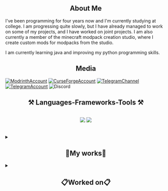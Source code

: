 <h2 align="center"> About Me </h2>
<p>I've been programming for four years now and I'm currently studying at college. I am progressing quite slowly, but I have already managed to work on some of my projects, and I have worked on joint projects. I am also currently a member of the minecraft modpack creation studio, where I create custom mods for modpacks from the studio.

I am currently learning java and improving my python programming skills.</p>



<h2 align="center"> Media </h2>




[![ModrinthAccount](https://img.shields.io/badge/xMintTea-101010?style=for-the-badge&logo=modrinth&logoSize=100)](https://modrinth.com/user/xMintTea)
[![CurseForgeAccount](https://img.shields.io/badge/xMintTea-101010?style=for-the-badge&logo=CurseForge&logoSize=100)](https://www.curseforge.com/members/xminttea/projects)
[![TelegramChannel](https://img.shields.io/badge/</Mint>-101010?style=for-the-badge&logo=telegram&logoSize=100)](https://t.me/MintCode)
[![TelegramAccount](https://img.shields.io/badge/xMintTea-101010?style=for-the-badge&logo=telegram&logoSize=100)](https://t.me/xMintTea)
![Discord](https://img.shields.io/badge/xmint__tea-222222?style=for-the-badge&logo=discord&logoSize=100)







<h2 align="center">⚒️ Languages-Frameworks-Tools ⚒️</h2>
<br/>
<div align="center">
    <img src="https://skillicons.dev/icons?i=,vscode,idea,visualstudio,obsidian" />
    <img src="https://skillicons.dev/icons?i=python,html,css,javascript,java,cs" /><br>
</div>

<br>
<br>

<details>
<summary><h2 align="center"> 💼My works💼 </h2></summary>
<br>




## Skint Mod
![skintimg](https://github.com/user-attachments/assets/167d7544-06ea-42a2-a32c-957a2a3838b1)



### Download:
- **[Minecraft Inside (RU)](https://minecraft-inside.ru/mods/169589-skint-golos-vremeni.html)**
- **[CurseForge (EN)](https://www.curseforge.com/minecraft/mc-mods/skint-for-minecraft)**

<br>

## Engraving Table
![engravingtableimg](https://github.com/user-attachments/assets/1503f363-0da7-4bd7-b298-6fd2a045531d)


### Download
- **[Minecraft Inside (RU)](https://minecraft-inside.ru/mods/177602-engraving-table.html)**
- **[Modrinth (EN)](https://modrinth.com/mod/engraving-table)**

<br>


## Grace, The Clown's Scythe
![clownscytheimg](https://github.com/user-attachments/assets/d3e228e2-3fa2-40ef-a86f-9e40c7a6c530)



Directly inspired by doctor4t's [video](https://www.youtube.com/watch?v=RUHAG4fT9CA)

Also checkout their's [Arsenal Mod](https://modrinth.com/mod/arsenal)! 

### Download
- **[Minecraft Inside (RU)](https://minecraft-inside.ru/mods/181459-grace-the-clownpierces-scythe.html)**
- **[Curse Forge (EN)](https://www.curseforge.com/minecraft/mc-mods/grace-the-clownpierces-scythe)**

<br>

## Bottomless Pouch (Enhacned!)
![bottomlesspouchimg](https://github.com/user-attachments/assets/d7f66ed3-4cd1-4df7-8cf1-deca89ffe6a4)

Directly inspired by [Thaumic Tinkerer](https://www.curseforge.com/minecraft/mc-mods/thaumic-tinkerer)!

### Download
- **[Minecraft Inside (RU)](https://minecraft-inside.ru/mods/186409-bezdonnaya-sumka-bottomless-pouch.html)**
- **[Curse Forge (EN)](https://www.curseforge.com/minecraft/mc-mods/bottomless-pouch-enhanced)**
- **[Modrinth (EN)](https://modrinth.com/mod/bottomless-pouch)**

<br>


</details>


<details>
<summary><h2 align="center"> 📋Worked on📋 </h2></summary>
<br>

## [Desiderium](https://desiderium.ru/) modpack by [Saudade Studio](https://saudade-studio.ru/)
<img src="https://content.storage.clo.ru/modpacks/Desiderium.png">


<br>

## Endforia modpack by Eternal Time Studio
<img src="https://sun9-21.userapi.com/impg/9S-hpkWg3FexdrKzerYns-AaPNEGyXPpteqX4A/RAlIJpEzWyI.jpg?size=1280x720&quality=95&sign=90931f395b958a58048fcff1b89ff053&type=album">

</details>
